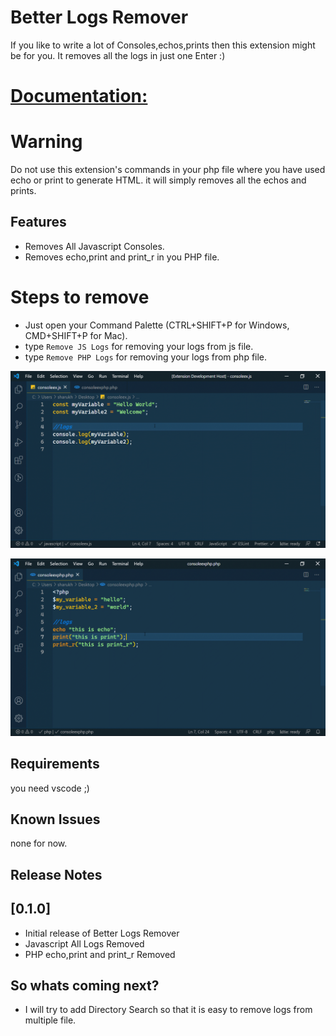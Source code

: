# Better Logs Remover

If you like to write a lot of Consoles,echos,prints then this extension might be for you.
It removes all the logs in just one Enter :)

# [Documentation: ](https://github.com/sharukhkhanajm/Better-Logs-Remover)

# Warning

Do not use this extension's commands in your php file where you have used echo or print
to generate HTML. it will simply removes all the echos and prints.

## Features

- Removes All Javascript Consoles.
- Removes echo,print and print_r in you PHP file.

# Steps to remove

- Just open your Command Palette (CTRL+SHIFT+P for Windows, CMD+SHIFT+P for Mac).
- type `Remove JS Logs` for removing your logs from js file.
- type `Remove PHP Logs` for removing your logs from php file.

![image remove-js-logs-gif](images/remove-js-logs.gif)

![image remove-js-logs-gif](images/remove-php-logs.gif)

## Requirements

you need vscode ;)

## Known Issues

none for now.

## Release Notes

## [0.1.0]

- Initial release of Better Logs Remover
- Javascript All Logs Removed
- PHP echo,print and print_r Removed

## So whats coming next?

- I will try to add Directory Search so that it is easy to remove logs from multiple file.
